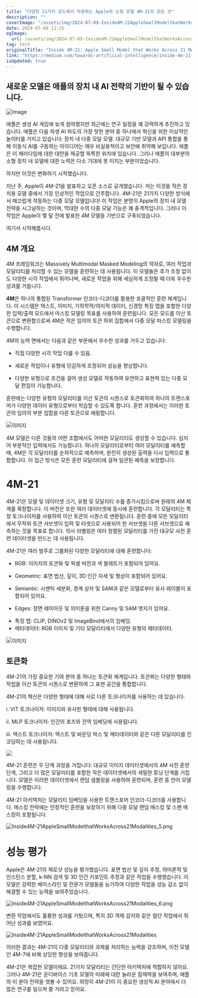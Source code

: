 ```yaml
---
title: "다양한 21가지 모드에서 작동하는 Apple의 소형 모델 4M-21의 모든 것"
description: ""
coverImage: "/assets/img/2024-07-09-Inside4M-21AppleSmallModelthatWorksAcross21Modalities_0.png"
date: 2024-07-09 11:25
ogImage: 
  url: /assets/img/2024-07-09-Inside4M-21AppleSmallModelthatWorksAcross21Modalities_0.png
tag: Tech
originalTitle: "Inside 4M-21: Apple Small Model that Works Across 21 Modalities"
link: "https://medium.com/towards-artificial-intelligence/inside-4m-21-apple-small-model-that-works-across-21-modalities-2416ab96a39e"
isUpdated: true
---
```






## 새로운 모델은 애플의 장치 내 AI 전략의 기반이 될 수 있습니다.

![image](/assets/img/2024-07-09-Inside4M-21AppleSmallModelthatWorksAcross21Modalities_0.png)

애플은 생성 AI 게임에 늦게 참여했지만 최근에는 연구 일정을 꽤 강력하게 추진하고 있습니다. 애플은 다음 파생 AI 파도의 가장 핫한 분야 중 하나에서 혁신을 위한 이상적인 놀이터를 가지고 있습니다: 장치 내 다중 모달 모델. 대규모 기반 모델과 API 통합을 통해 이동식 AI를 구동하는 아이디어는 매우 비실용적이고 보안에 취약해 보입니다. 애플은 이 패러다임에 대한 대안을 제공할 독특한 위치에 있습니다. 그러나 애플의 대부분의 소형 장치 내 모델에 대한 노력은 다소 기대에 못 미치는 부분이었습니다.

하지만 이것은 변화하기 시작했습니다.

<div class="content-ad"></div>

지난 주, Apple이 4M-21을 발표하고 오픈 소스로 공개했습니다. 저는 이것을 작은 장치용 모델 중에서 가장 인상적인 작업으로 간주합니다. 4M-21은 21가지 다양한 방식에서 매끄럽게 작동하는 다중 모달 모델입니다! 이 작업은 분명히 Apple의 장치 내 모델 전략을 시그널하는 것이며, 막대한 수의 다중 모달 기능은 꽤 충격적입니다. 그러나 이 작업은 Apple이 몇 달 전에 발표한 4M 모델을 기반으로 구축되었습니다.

여기서 시작해봅시다.

## 4M 개요

4M 프레임워크는 Massively Multimodal Masked Modeling의 약자로, 여러 작업과 모달리티를 처리할 수 있는 모델을 훈련하는 데 사용됩니다. 이 모델들은 추가 조정 없이도 다양한 시각 작업에서 뛰어나며, 새로운 작업을 위해 세심하게 조정될 때 더욱 우수한 성과를 거둡니다.

<div class="content-ad"></div>

**4M**은 하나의 통합된 Transformer 인코더-디코더를 활용한 포괄적인 훈련 체계입니다. 이 시스템은 텍스트, 이미지, 기하학적/의미적 데이터, 신경망 특징 맵을 포함한 다양한 입력/출력 모드에서 마스킹 모델링 목표를 사용하여 훈련됩니다. 모든 모드를 이산 토큰으로 변환함으로써 4M은 작은 임의의 토큰 하위 집합에서 다중 모달 마스킹 모델링을 수행합니다.

4M의 능력 면에서는 다음과 같은 부문에서 우수한 성과를 거두고 있습니다:

- 직접 다양한 시각 작업 다룰 수 있음.

<div class="content-ad"></div>

- 새로운 작업이나 유형에 민감하게 조정되어 성능을 향상합니다.

- 다양한 유형으로 조건을 걸어 생성 모델로 작동하여 유연하고 표현력 있는 다중 모달 편집이 가능합니다.

훈련에는 다양한 유형의 모달리티를 이산 토큰의 시퀀스로 토큰화하여 하나의 트랜스포머가 다양한 데이터 유형으로부터 학습할 수 있도록 합니다. 훈련 과정에서는 이러한 토큰의 임의의 부분 집합을 다른 토큰으로 매핑합니다.

![이미지](/assets/img/2024-07-09-Inside4M-21AppleSmallModelthatWorksAcross21Modalities_2.png)

<div class="content-ad"></div>

4M 모델은 다른 것들의 어떤 조합에서도 어떠한 모달리티도 생성할 수 있습니다. 심지어 부분적인 입력에서도 가능합니다. 하나의 모달리티로부터 여러 모달리티를 예측할 때, 4M은 각 모달리티를 순차적으로 예측하며, 완전히 생성된 출력을 다시 입력으로 통합합니다. 이 접근 방식은 모든 훈련 모달리티에 걸쳐 일관된 예측을 보장합니다.

# 4M-21

4M-21은 모델 및 데이터셋 크기, 유형 및 모달리티 수를 증가시킴으로써 원래의 4M 체계를 확장합니다. 이 버전은 또한 여러 데이터셋에 동시에 훈련합니다. 각 모달리티는 특정 토크나이저를 사용하여 이산 토큰의 시퀀스로 변환됩니다. 훈련 중에 모든 모달리티에서 무작위 토큰 서브셋이 입력 및 타겟으로 사용되어 한 서브셋을 다른 서브셋으로 예측하는 것을 목표로 합니다. 의사 라벨링은 여러 정렬된 모달리티를 가진 대규모 사전 훈련 데이터셋을 만드는 데 사용됩니다.

4M-21은 여러 범주로 그룹화된 다양한 모달리티에 대해 훈련합니다:

<div class="content-ad"></div>

- RGB: 이미지의 토큰화 및 픽셀 버전과 색 팔레트가 포함되어 있어요.

- Geometric: 표면 법선, 깊이, 3D 인간 자세 및 형상이 포함되어 있어요.

- Semantic: 시맨틱 세분화, 경계 상자 및 SAM과 같은 모델로부터 유사 레이블이 포함되어 있어요.

- Edges: 장면 레이아웃 및 의미론을 위한 Canny 및 SAM 엣지가 있어요.

<div class="content-ad"></div>

- 특징 맵: CLIP, DINOv2 및 ImageBind에서의 임베딩.
- 메타데이터: RGB 이미지 및 기타 모달리티에서 다양한 유형의 메타데이터.

![이미지](/assets/img/2024-07-09-Inside4M-21AppleSmallModelthatWorksAcross21Modalities_3.png)

## 토큰화

<div class="content-ad"></div>

4M-21의 가장 중요한 기여 분야 중 하나는 토큰화 체계입니다. 토큰화는 다양한 형태와 작업을 이산 토큰의 시퀀스로 변환하여 그 표현 공간을 통합합니다.

4M-21의 혁신은 다양한 형태에 대해 서로 다른 토크나이저를 사용하는 데 있습니다:

i. ViT 토크나이저: 이미지와 유사한 형태에 대해 사용됩니다.

ii. MLP 토크나이저: 인간의 포즈와 전역 임베딩에 사용됩니다.

<div class="content-ad"></div>

iii. 텍스트 토크나이저: 텍스트 및 바운딩 박스 및 메타데이터와 같은 다른 모달리티를 인코딩하는 데 사용됩니다.

![](https://www.examplewebsite.com/assets/img/2024-07-09-Inside4M-21AppleSmallModelthatWorksAcross21Modalities_4.png)

4M-21 훈련은 두 단계 과정을 거칩니다: 대규모 이미지 데이터셋에서의 4M 사전 훈련 단계, 그리고 더 많은 모달리티를 포함한 작은 데이터셋에서의 세밀한 튜닝 단계를 거칩니다. 모델은 이러한 데이터셋에서 랜덤 샘플링을 사용하여 훈련되며, 훈련 중 언어 모델링을 수행합니다.

4M-21 아키텍처는 모달리티 임베딩을 사용한 트랜스포머 인코더-디코더를 사용합니다. 매스킹 전략에는 안정적인 훈련을 보장하기 위해 다중 모달 랜덤 매스킹 및 스팬 매스킹이 포함됩니다.

<div class="content-ad"></div>


![Inside4M-21AppleSmallModelthatWorksAcross21Modalities_5.png](/assets/img/2024-07-09-Inside4M-21AppleSmallModelthatWorksAcross21Modalities_5.png)

# 성능 평가

Apple은 4M-21의 제로샷 성능을 평가했습니다. 표면 법선 및 깊이 추정, 의미론적 및 인스턴스 분할, k-NN 검색 및 3D 인간 키포인트 추정과 같은 작업을 수행했습니다. 이 모델은 강력한 베이스라인 및 전문가 모델들을 능가하여 다양한 작업을 성능 감소 없이 해결할 수 있는 능력을 보여주었습니다.

![Inside4M-21AppleSmallModelthatWorksAcross21Modalities_6.png](/assets/img/2024-07-09-Inside4M-21AppleSmallModelthatWorksAcross21Modalities_6.png)


<div class="content-ad"></div>

변환 작업에서도 훌륭한 성과를 거뒀으며, 특히 3D 객체 감지와 같은 첨단 작업에서 뛰어난 성과를 보였어요.

![Inside4M-21AppleSmallModelthatWorksAcross21Modalities](/assets/img/2024-07-09-Inside4M-21AppleSmallModelthatWorksAcross21Modalities_7.png)

이러한 결과는 4M-21이 다중 모달리티와 과제를 처리하는 능력을 강조하며, 이전 모델인 4M-7에 비해 상당한 향상을 보여줍니다.

4M-21은 복잡한 모델이에요. 21가지 모달리티는 간단한 아키텍처에 적합하지 않아요. 그러나 4M-21은 온디바이스 기초 모델의 미래에 대한 놀라운 잠재력을 보여주며, 애플의 이 분야 전략을 엿볼 수 있어요. 희망히 4M-21이 이 중요한 생성적 AI 분야에서 더 많은 연구를 일으켜 줄 거라고 믿어요.